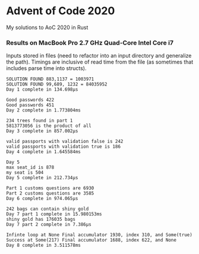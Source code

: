 # Advent of Code 2020

My solutions to AoC 2020 in Rust

### Results on MacBook Pro 2.7 GHz Quad-Core Intel Core i7

Inputs stored in files (need to refactor into an input directory and generalize the path). Timings are inclusive of read time from the file (as sometimes that includes parse time into structs).

```
SOLUTION FOUND 883,1137 = 1003971
SOLUTION FOUND 99,689, 1232 = 84035952
Day 1 complete in 134.698µs
```

```
Good passwords 422
Good passwords 451
Day 2 complete in 1.773804ms
```

```
234 trees found in part 1
5813773056 is the product of all
Day 3 complete in 857.002µs
```

```
valid passports with validation false is 242
valid passports with validation true is 186
Day 4 complete in 1.645584ms
```

```
Day 5
max seat_id is 878
my seat is 504
Day 5 complete in 212.734µs
```

```
Part 1 customs questions are 6930
Part 2 customs questions are 3585
Day 6 complete in 974.065µs
```

```
242 bags can contain shiny gold
Day 7 part 1 complete in 15.980153ms
shiny gold has 176035 bags
Day 7 part 2 complete in 7.386µs
```

```
Infinte loop at None Final accumulator 1930, index 310, and Some(true)
Success at Some(217) Final accumulator 1688, index 622, and None
Day 8 complete in 3.511578ms
```
